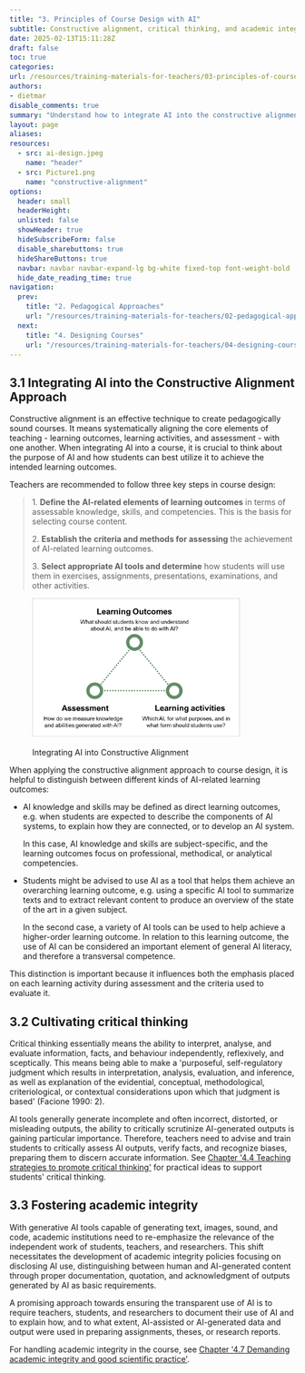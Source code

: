 ```yaml
---
title: "3. Principles of Course Design with AI"
subtitle: Constructive alignment, critical thinking, and academic integrity
date: 2025-02-13T15:11:28Z 
draft: false
toc: true
categories: 
url: /resources/training-materials-for-teachers/03-principles-of-course-design/
authors:
- dietmar
disable_comments: true
summary: "Understand how to integrate AI into the constructive alignment approach, cultivate critical thinking, and foster academic integrity in your courses."
layout: page
aliases:
resources:
  - src: ai-design.jpeg
    name: "header"
  - src: Picture1.png
    name: "constructive-alignment"
options:
  header: small
  headerHeight:
  unlisted: false
  showHeader: true
  hideSubscribeForm: false
  disable_sharebuttons: true
  hideShareButtons: true
  navbar: navbar navbar-expand-lg bg-white fixed-top font-weight-bold
  hide_date_reading_time: true
navigation:
  prev:
    title: "2. Pedagogical Approaches"
    url: "/resources/training-materials-for-teachers/02-pedagogical-approaches/"
  next:
    title: "4. Designing Courses"
    url: "/resources/training-materials-for-teachers/04-designing-courses/"
---
```


<div class="row">
<div class="col-lg-10 mx-auto">

## 3.1 Integrating AI into the Constructive Alignment Approach

Constructive alignment is an effective technique to create pedagogically
sound courses. It means systematically aligning the core elements of
teaching - learning outcomes, learning activities, and assessment - with
one another. When integrating AI into a course, it is crucial to think
about the purpose of AI and how students can best utilize it to achieve
the intended learning outcomes.

Teachers are recommended to follow three key steps in course design:

> 1\. **Define the** **AI-related elements of learning outcomes** in
> terms of assessable knowledge, skills, and competencies. This is the
> basis for selecting course content.
>
> 2\. **Establish the** **criteria and methods for assessing** the
> achievement of AI-related learning outcomes.
>
> 3\. **Select appropriate AI tools and determine** how students will
> use them in exercises, assignments, presentations, examinations, and
> other activities.

<figure>
<img src="./Picture1.png" style="width:3.81984in;height:2.56315in"
alt="" />
<figcaption><p>Integrating AI into Constructive
Alignment</p></figcaption>
</figure>

When applying the constructive alignment approach to course design, it
is helpful to distinguish between different kinds of AI-related learning
outcomes:

- AI knowledge and skills may be defined as direct learning outcomes,
    e.g. when students are expected to describe the components of AI
    systems, to explain how they are connected, or to develop an AI
    system.

    In this case, AI knowledge and skills are subject-specific, and the
    learning outcomes focus on professional, methodical, or analytical
    competencies.

<!-- -->

- Students might be advised to use AI as a tool that helps them
    achieve an overarching learning outcome, e.g. using a specific AI
    tool to summarize texts and to extract relevant content to produce
    an overview of the state of the art in a given subject.

    In the second case, a variety of AI tools can be used to help
    achieve a higher-order learning outcome. In relation to this
    learning outcome, the use of AI can be considered an important
    element of general AI literacy, and therefore a transversal
    competence.

This distinction is important because it influences both the emphasis
placed on each learning activity during assessment and the criteria used
to evaluate it.

## 3.2 Cultivating critical thinking

Critical thinking essentially means the ability to interpret, analyse,
and evaluate information, facts, and behaviour independently,
reflexively, and sceptically. This means being able to make a
'purposeful, self-regulatory judgment which results in interpretation,
analysis, evaluation, and inference, as well as explanation of the
evidential, conceptual, methodological, criteriological, or contextual
considerations upon which that judgment is based' (Facione 1990: 2).

AI tools generally generate incomplete and often incorrect, distorted,
or misleading outputs, the ability to critically scrutinize AI-generated
outputs is gaining particular importance. Therefore, teachers need to
advise and train students to critically assess AI outputs, verify facts,
and recognize biases, preparing them to discern accurate information.
See [Chapter '4.4 Teaching strategies to promote critical
thinking'](../04-designing-courses/#teaching-strategies-to-promote-critical-thinking) for
practical ideas to support students' critical thinking.

## 3.3 Fostering academic integrity 

With generative AI tools capable of generating text, images, sound, and
code, academic institutions need to re-emphasize the relevance of the
independent work of students, teachers, and researchers. This shift
necessitates the development of academic integrity policies focusing on
disclosing AI use, distinguishing between human and AI-generated content
through proper documentation, quotation, and acknowledgment of outputs
generated by AI as basic requirements.

A promising approach towards ensuring the transparent use of AI is to
require teachers, students, and researchers to document their use of AI
and to explain how, and to what extent, AI-assisted or AI-generated data
and output were used in preparing assignments, theses, or research
reports.

For handling academic integrity in the course, see [Chapter '4.7
Demanding academic integrity and good scientific
practice'](../04-designing-courses/#demanding-academic-integrity-and-good-scientific-practice).

</div>
</div>